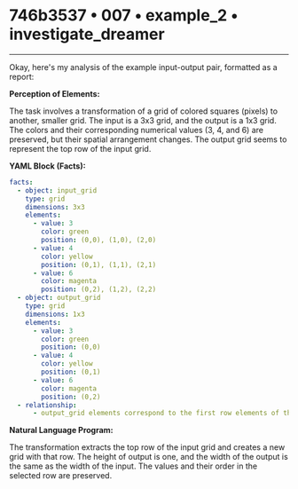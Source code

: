 # 746b3537 • 007 • example_2 • investigate_dreamer

---
Okay, here's my analysis of the example input-output pair, formatted as a report:

**Perception of Elements:**

The task involves a transformation of a grid of colored squares (pixels) to another, smaller grid. The input is a 3x3 grid, and the output is a 1x3 grid. The colors and their corresponding numerical values (3, 4, and 6) are preserved, but their spatial arrangement changes. The output grid seems to represent the top row of the input grid.

**YAML Block (Facts):**



```yaml
facts:
  - object: input_grid
    type: grid
    dimensions: 3x3
    elements:
      - value: 3
        color: green
        position: (0,0), (1,0), (2,0)
      - value: 4
        color: yellow
        position: (0,1), (1,1), (2,1)
      - value: 6
        color: magenta
        position: (0,2), (1,2), (2,2)
  - object: output_grid
    type: grid
    dimensions: 1x3
    elements:
      - value: 3
        color: green
        position: (0,0)
      - value: 4
        color: yellow
        position: (0,1)
      - value: 6
        color: magenta
        position: (0,2)
  - relationship:
      - output_grid elements correspond to the first row elements of the input_grid
```



**Natural Language Program:**

The transformation extracts the top row of the input grid and creates a new grid with that row. The height of output is one, and the width of the output is the same as the width of the input. The values and their order in the selected row are preserved.

